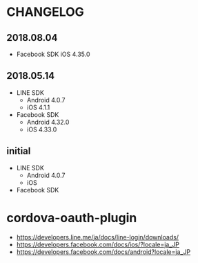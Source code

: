 # CHANGELOG

## 2018.08.04

- Facebook SDK iOS 4.35.0

## 2018.05.14

- LINE SDK
  - Android 4.0.7
  - iOS     4.1.1
- Facebook SDK
  - Android 4.32.0
  - iOS     4.33.0

## initial

- LINE SDK 
  - Android 4.0.7
  - iOS 
- Facebook SDK


# cordova-oauth-plugin

- https://developers.line.me/ja/docs/line-login/downloads/
- https://developers.facebook.com/docs/ios/?locale=ja_JP
- https://developers.facebook.com/docs/android?locale=ja_JP

